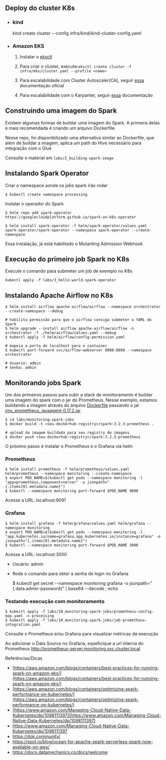 ## Deploy do cluster K8s

- ### kind
    kind create cluster --config infra/kind/kind-cluster-config.yaml

- ### Amazon EKS
    1. Instalar o [eksctl](https://eksctl.io/introduction/)

    2. Para criar o cluster, execute:```eksctl create cluster -f infra/eks/cluster.yaml --profile <name>```
    3. Para escalabilidade com Cluster Autoscaler(CA), seguir [essa](https://docs.aws.amazon.com/eks/latest/userguide/autoscaling.html) documentação oficial
    4. Para escalabilidade com o Karpanter, seguir [essa](https://karpenter.sh/v0.25.0/getting-started/getting-started-with-eksctl/) documentação

## Construindo uma imagem do Spark
  Existem algumas formas de buildar uma imagem do Spark. A primeira delas e mais recomendada é criando um arquivo Dockerfile.

  Nesse repo, foi disponibilizado uma alternativa similar ao Dockerfile, que além de buildar a imagem, aplica um path do Hive necessário para integração com o Glue

  Consulte o material em ```labs/2_building-spark-image```

## Instalando Spark Operator
Criar o namespace aonde os jobs spark irão rodar 
   
    $ kubectl create namespace processing 

Instalar o operador do Spark

    $ helm repo add spark-operator https://googlecloudplatform.github.io/spark-on-k8s-operator

    $ helm install spark-operator -f helm/spark-operator/values.yaml spark-operator/spark-operator --namespace spark-operator --create-namespace
  
Essa instalação, já está habilitado o Mutanting Admission Webhook

## Execução do primeiro job Spark no K8s
  Execute o comando para submeter um job de exemplo no K8s

  ```kubectl apply -f labs/3_hello-world-spark-operator ```
## Instalando Apache Airflow no K8s

    $ helm install airflow apache-airflow/airflow --namespace orchestrator --create-namespace --debug
    
    # habilita permissão para que o airflow consiga submeter o YAML do Spark
    $ helm upgrade --install airflow apache-airflow/airflow -n orchestrator -f ./helm/airflow/values.yaml --debug
    $ kubectl apply -f helm/airflow/config-permission.yaml
    
    # mapeia a porta do localhost para o container
    $ kubectl port-forward svc/airflow-webserver 8080:8080 --namespace orchestrator
    
    # Usuario: admin
    # Senha: admin
## Monitorando jobs Spark

Um dos primeiros passos para subir a stack de monitoramento é buildar uma imagem do spark com o jar do Prometheus. Nesse exemplo, estamos buildando a imagem através do arquivo [Dockerfile](labs%2Fmonitoring-spark-jobs%2FDockerfile) passando o jar [jmx_prometheus_javaagent-0.17.2.jar](labs%2Fmonitoring-spark-jobs%2Fjmx_prometheus_javaagent-0.17.2.jar)

    $ cd labs/monitoring-spark-jobs
    $ docker build -t <seu-dockerhub-registry>/spark:3.2.3-prometheus .

    # upload da imagem buildada para seu registry de imagens
    $ docker push <seu-dockerhub-registry>/spark:3.2.3-prometheus

O próximo passo é instalar o Prometheus e o Grafana via helm

### Prometheus

    $ helm install prometheus -f helm/prometheus/values.yaml helm/prometheus --namespace monitoring --create-namespace
    $ export POD_NAME=$(kubectl get pods --namespace monitoring -l "app=prometheus,component=server" -o jsonpath="{.items[0].metadata.name}")
    $ kubectl --namespace monitoring port-forward $POD_NAME 9090   

  
Acesse a URL: localhost:9091

### Grafana
    $ helm install grafana -f helm/grafana/values.yaml helm/grafana --namespace monitoring
    $ export POD_NAME=$(kubectl get pods --namespace monitoring -l "app.kubernetes.io/name=grafana,app.kubernetes.io/instance=grafana" -o jsonpath="{.items[0].metadata.name}")
    $ kubectl --namespace monitoring port-forward $POD_NAME 3000

Acesse a URL: localhost:3000

  * Usuário: admin
  * 
    Rode o comando para obter a senha de login no Grafana
  
    $ kubectl get secret --namespace monitoring grafana -o jsonpath="{.data.admin-password}" | base64 --decode ; echo

### Testando execução com monitoramento
  
    $ kubectl apply -f labs/10_monitoring-spark-jobs/prometheus-config-map.yaml -n processing
    $ kubectl apply -f labs/10_monitoring-spark-jobs/job-prometheus-integration.yaml

Consulte o Prometheus e/ou Grafana para visualizar métricas da execução

Ao adicionar o Data Source no Grafana, espeficique a url interna do Prometheus
http://prometheus-server.monitoring.svc.cluster.local


Referências/Dicas

* [https://aws.amazon.com/blogs/containers/best-practices-for-running-spark-on-amazon-eks/](https://aws.amazon.com/blogs/containers/best-practices-for-running-spark-on-amazon-eks/)
* [https://aws.amazon.com/blogs/containers/optimizing-spark-performance-on-kubernetes/](https://aws.amazon.com/blogs/containers/optimizing-spark-performance-on-kubernetes/)
* [https://www.amazon.com/Managing-Cloud-Native-Data-Kubernetes/dp/1098111397](https://www.amazon.com/Managing-Cloud-Native-Data-Kubernetes/dp/1098111397)
* https://www.amazon.com/Managing-Cloud-Native-Data-Kubernetes/dp/1098111397
* https://dok.community/
* https://spot.io/blog/ocean-for-apache-spark-serverless-spark-now-available-on-aws/
* https://docs.datamechanics.co/docs/welcome
